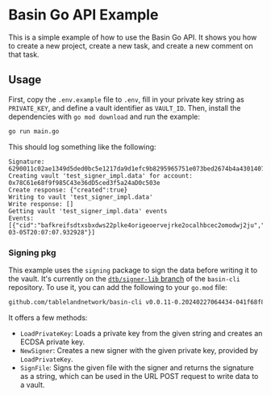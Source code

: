 # Basin Go API Example

This is a simple example of how to use the Basin Go API. It shows you how to create a new project, create a new task, and create a new comment on that task.

## Usage

First, copy the `.env.example` file to `.env`, fill in your private key string as `PRIVATE_KEY`, and define a vault identifier as `VAULT_ID`. Then, install the dependencies with `go mod download` and run the example:

```sh
go run main.go
```

This should log something like the following:

```
Signature: 6290011c02ae1349d5ded0bc5e1217da9d1efc9b8295965751e073bed2674b4a430140741fb9a0fa222c81ade54a22946fd8204ab5ddd60d0efa805528aff3b800
Creating vault 'test_signer_impl.data' for account: 0x78C61e68f9f985C43e36dD5ced3f5a24aD0c503e
Create response: {"created":true}
Writing to vault 'test_signer_impl.data'
Write response: []
Getting vault 'test_signer_impl.data' events
Events: [{"cid":"bafkreifsdtxsbxdws22plke4origeoervejrke2ocalhbcec2omodwj2ju","timestamp":1709021225,"cache_expiry":"2024-03-05T20:07:07.932928"}]
```

### Signing pkg

This example uses the `signing` package to sign the data before writing it to the vault. It's currently on the [`dtb/signer-lib` branch](https://github.com/tablelandnetwork/basin-cli/blob/dtb/signer-lib/pkg/signing/signing.go) of the `basin-cli` repository. To use it, you can add the following to your `go.mod` file:

```sh
github.com/tablelandnetwork/basin-cli v0.0.11-0.20240227064434-041f68f8efa8
```

It offers a few methods:

- `LoadPrivateKey`: Loads a private key from the given string and creates an ECDSA private key.
- `NewSigner`: Creates a new signer with the given private key, provided by `LoadPrivateKey`.
- `SignFile`: Signs the given file with the signer and returns the signature as a string, which can be used in the URL POST request to write data to a vault.
